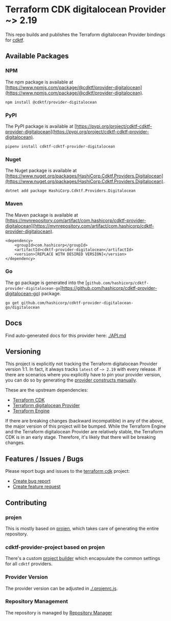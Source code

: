 
# Terraform CDK digitalocean Provider ~> 2.19

This repo builds and publishes the Terraform digitalocean Provider bindings for [cdktf](https://cdk.tf).

## Available Packages

### NPM

The npm package is available at [https://www.npmjs.com/package/@cdktf/provider-digitalocean](https://www.npmjs.com/package/@cdktf/provider-digitalocean).

`npm install @cdktf/provider-digitalocean`

### PyPI

The PyPI package is available at [https://pypi.org/project/cdktf-cdktf-provider-digitalocean](https://pypi.org/project/cdktf-cdktf-provider-digitalocean).

`pipenv install cdktf-cdktf-provider-digitalocean`

### Nuget

The Nuget package is available at [https://www.nuget.org/packages/HashiCorp.Cdktf.Providers.Digitalocean](https://www.nuget.org/packages/HashiCorp.Cdktf.Providers.Digitalocean).

`dotnet add package HashiCorp.Cdktf.Providers.Digitalocean`

### Maven

The Maven package is available at [https://mvnrepository.com/artifact/com.hashicorp/cdktf-provider-digitalocean](https://mvnrepository.com/artifact/com.hashicorp/cdktf-provider-digitalocean).

```
<dependency>
    <groupId>com.hashicorp</groupId>
    <artifactId>cdktf-provider-digitalocean</artifactId>
    <version>[REPLACE WITH DESIRED VERSION]</version>
</dependency>
```


### Go

The go package is generated into the [`github.com/hashicorp/cdktf-provider-digitalocean-go`]https://github.com/hashicorp/cdktf-provider-digitalocean-go) package.

`go get github.com/hashicorp/cdktf-provider-digitalocean-go/digitalocean`

## Docs

Find auto-generated docs for this provider here: [./API.md](./API.md)

## Versioning

This project is explicitly not tracking the Terraform digitalocean Provider version 1:1. In fact, it always tracks `latest` of `~> 2.19` with every release. If there are scenarios where you explicitly have to pin your provider version, you can do so by generating the [provider constructs manually](https://cdk.tf/imports).

These are the upstream dependencies:

- [Terraform CDK](https://cdk.tf)
- [Terraform digitalocean Provider](https://github.com/terraform-providers/terraform-provider-digitalocean)
- [Terraform Engine](https://terraform.io)

If there are breaking changes (backward incompatible) in any of the above, the major version of this project will be bumped. While the Terraform Engine and the Terraform digitalocean Provider are relatively stable, the Terraform CDK is in an early stage. Therefore, it's likely that there will be breaking changes.

## Features / Issues / Bugs

Please report bugs and issues to the [terraform cdk](https://cdk.tf) project:

- [Create bug report](https://cdk.tf/bug)
- [Create feature request](https://cdk.tf/feature)

## Contributing

### projen

This is mostly based on [projen](https://github.com/eladb/projen), which takes care of generating the entire repository.

### cdktf-provider-project based on projen

There's a custom [project builder](https://github.com/hashicorp/cdktf-provider-project) which encapsulate the common settings for all `cdktf` providers.

### Provider Version

The provider version can be adjusted in [./.projenrc.js](./.projenrc.js).

### Repository Management

The repository is managed by [Repository Manager](https://github.com/hashicorp/cdktf-repository-manager/)
